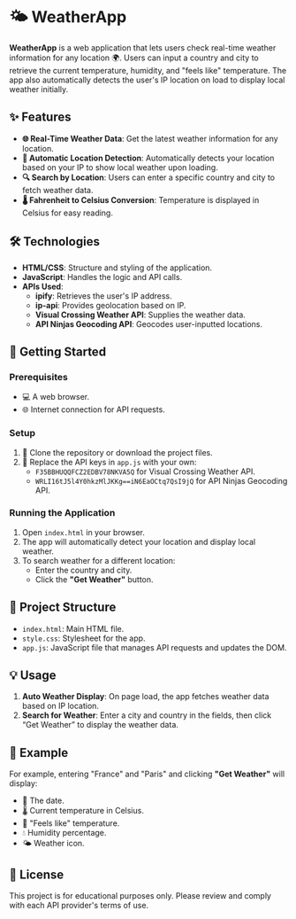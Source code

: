 # 🌤️ WeatherApp

**WeatherApp** is a web application that lets users check real-time weather information for any location 🌍. Users can input a country and city to retrieve the current temperature, humidity, and "feels like" temperature. The app also automatically detects the user's IP location on load to display local weather initially.

## ✨ Features

- **🌐 Real-Time Weather Data**: Get the latest weather information for any location.
- **📍 Automatic Location Detection**: Automatically detects your location based on your IP to show local weather upon loading.
- **🔍 Search by Location**: Users can enter a specific country and city to fetch weather data.
- **🌡️ Fahrenheit to Celsius Conversion**: Temperature is displayed in Celsius for easy reading.

## 🛠️ Technologies

- **HTML/CSS**: Structure and styling of the application.
- **JavaScript**: Handles the logic and API calls.
- **APIs Used**:
  - **ipify**: Retrieves the user's IP address.
  - **ip-api**: Provides geolocation based on IP.
  - **Visual Crossing Weather API**: Supplies the weather data.
  - **API Ninjas Geocoding API**: Geocodes user-inputted locations.

## 🚀 Getting Started

### Prerequisites

- 💻 A web browser.
- 🌐 Internet connection for API requests.

### Setup

1. 📂 Clone the repository or download the project files.
2. 🔑 Replace the API keys in `app.js` with your own:
   - `F35BBHUQQFCZ2EDBV78NKVA5Q` for Visual Crossing Weather API.
   - `WRLI16tJ5l4Y0hkzMlJKKg==iN6EaOCtq7QsI9jQ` for API Ninjas Geocoding API.

### Running the Application

1. Open `index.html` in your browser.
2. The app will automatically detect your location and display local weather.
3. To search weather for a different location:
   - Enter the country and city.
   - Click the **"Get Weather"** button.

## 📁 Project Structure

- `index.html`: Main HTML file.
- `style.css`: Stylesheet for the app.
- `app.js`: JavaScript file that manages API requests and updates the DOM.

## 💡 Usage

1. **Auto Weather Display**: On page load, the app fetches weather data based on IP location.
2. **Search for Weather**: Enter a city and country in the fields, then click “Get Weather” to display the weather data.

## 🌈 Example

For example, entering "France" and "Paris" and clicking **"Get Weather"** will display:
- 📅 The date.
- 🌡️ Current temperature in Celsius.
- 👕 "Feels like" temperature.
- 💧 Humidity percentage.
- 🌤️ Weather icon.

## 📜 License

This project is for educational purposes only. Please review and comply with each API provider's terms of use.
